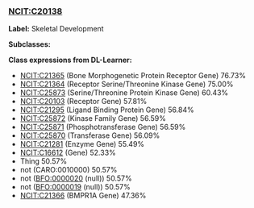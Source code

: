 
### [NCIT:C20138](http://purl.obolibrary.org/obo/NCIT_C20138)
**Label:** Skeletal Development

**Subclasses:** 

**Class expressions from DL-Learner:**

- [NCIT:C21365](http://purl.obolibrary.org/obo/NCIT_C21365) (Bone Morphogenetic Protein Receptor Gene) 76.73%
- [NCIT:C21364](http://purl.obolibrary.org/obo/NCIT_C21364) (Receptor Serine/Threonine Kinase Gene) 75.00%
- [NCIT:C25873](http://purl.obolibrary.org/obo/NCIT_C25873) (Serine/Threonine Protein Kinase Gene) 60.43%
- [NCIT:C20103](http://purl.obolibrary.org/obo/NCIT_C20103) (Receptor Gene) 57.81%
- [NCIT:C21295](http://purl.obolibrary.org/obo/NCIT_C21295) (Ligand Binding Protein Gene) 56.84%
- [NCIT:C25872](http://purl.obolibrary.org/obo/NCIT_C25872) (Kinase Family Gene) 56.59%
- [NCIT:C25871](http://purl.obolibrary.org/obo/NCIT_C25871) (Phosphotransferase Gene) 56.59%
- [NCIT:C25870](http://purl.obolibrary.org/obo/NCIT_C25870) (Transferase Gene) 56.09%
- [NCIT:C21281](http://purl.obolibrary.org/obo/NCIT_C21281) (Enzyme Gene) 55.49%
- [NCIT:C16612](http://purl.obolibrary.org/obo/NCIT_C16612) (Gene) 52.33%
- Thing 50.57%
- not (CARO:0010000) 50.57%
- not ([BFO:0000020](http://purl.obolibrary.org/obo/BFO_0000020) (null)) 50.57%
- not ([BFO:0000019](http://purl.obolibrary.org/obo/BFO_0000019) (null)) 50.57%
- [NCIT:C21366](http://purl.obolibrary.org/obo/NCIT_C21366) (BMPR1A Gene) 47.36%


